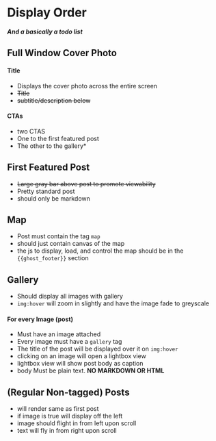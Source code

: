 # Display Order
***And a basically a todo list***

## Full Window Cover Photo

#### Title
+ Displays the cover photo across the entire screen
+ ~~Title~~
+ ~~subtitle/description below~~

#### CTAs
+ two CTAS
+ One to the first featured post
+ The other to the gallery*

## First Featured Post
+ ~~Large gray bar above post to promote viewability~~
+ Pretty standard post
+ should only be markdown

## Map
+ Post must contain the tag `map`
+ should just contain canvas of the map
+ the js to display, load, and control the map should be in the `{{ghost_footer}}` section

## Gallery
+ Should display all images with gallery
+ `img:hover` will zoom in slightly and have the image fade to greyscale

#### For every Image (post)
+ Must have an image attached  
+ Every image must have a `gallery` tag
+ The title of the post will be displayed over it on `img:hover`
+ clicking on an image will open a lightbox view
+ lightbox view will show post body as caption
+ body Must be plain text. **NO MARKDOWN OR HTML**

## (Regular Non-tagged) Posts
+ will render same as first post
+ if image is true will display off the left
+ image should flight in from left upon scroll
+ text will fly in from right upon scroll
